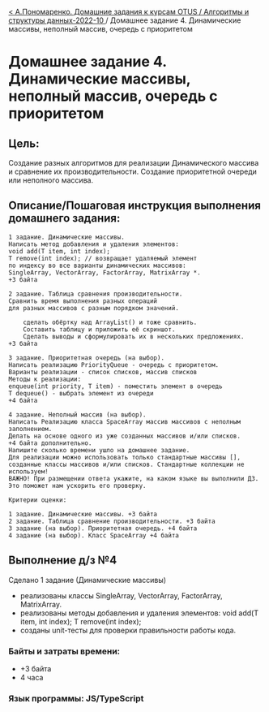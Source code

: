 [< А.Пономаренко. Домашние задания к курсам OTUS / Алгоритмы и структуры данных-2022-10 ](../README.md) / Домашнее задание 4. Динамические массивы, неполный массив, очередь с приоритетом

# Домашнее задание 4. Динамические массивы, неполный массив, очередь с приоритетом

## Цель:

Создание разных алгоритмов для реализации Динамического массива и сравнение их производительности. Создание приоритетной очереди или неполного массива.

## Описание/Пошаговая инструкция выполнения домашнего задания:

```
1 задание. Динамические массивы.
Написать метод добавления и удаления элементов:
void add(T item, int index);
T remove(int index); // возвращает удаляемый элемент
по индексу во все варианты динамических массивов:
SingleArray, VectorArray, FactorArray, MatrixArray *.
+3 байта

2 задание. Таблица сравнения производительности.
Сравнить время выполнения разных операций
для разных массивов с разным порядком значений.

    сделать обёртку над ArrayList() и тоже сравнить.
    Составить таблицу и приложить её скриншот.
    Сделать выводы и сформулировать их в нескольких предложениях.
+3 байта

3 задание. Приоритетная очередь (на выбор).
Написать реализацию PriorityQueue - очередь с приоритетом.
Варианты реализации - список списков, массив списков
Методы к реализации:
enqueue(int priority, T item) - поместить элемент в очередь
T dequeue() - выбрать элемент из очереди
+4 байта

4 задание. Неполный массив (на выбор).
Написать Реализацию класса SpaceArray массив массивов с неполным заполнением.
Делать на основе одного из уже созданных массивов и/или списков.
+4 байта дополнительно.
Напишите сколько времени ушло на домашнее задание.
Для реализации можно использовать только стандартные массивы [],
созданные классы массивов и/или списков. Стандартные коллекции не используем!
ВАЖНО! При размещении ответа укажите, на каком языке вы выполнили ДЗ. Это поможет нам ускорить его проверку.

Критерии оценки:

1 задание. Динамические массивы. +3 байта
2 задание. Таблица сравнение производительности. +3 байта
3 задание (на выбор). Приоритетная очередь. +4 байта
4 задание (на выбор). Класс SpaceArray +4 байта

```




## Выполнение д/з №4
Сделано 1 задание (Динамические массивы)
- реализованы классы SingleArray, VectorArray, FactorArray, MatrixArray.
- реализованы методы добавления и удаления элементов:
    void add(T item, int index);
    T remove(int index); 
- созданы unit-тесты для проверки правильности работы кода.

### Байты и затраты времени:
- +3 байта
- 4 часа

### Язык программы: JS/TypeScript